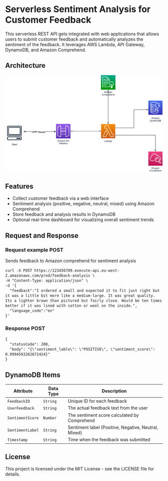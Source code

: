 # Serverless Sentiment Analysis for Customer Feedback
This serverless REST API gets integrated with  web applications that allows users to submit customer feedback and automatically analyzes the sentiment of the feedback. It leverages AWS Lambda, API Gateway, DynamoDB, and Amazon Comprehend.


## Architecture 
![architecture diagram](api-lambda-comprehend.drawio.png)


## Features
- Collect customer feedback via a web interface
- Sentiment analysis (positive, negative, neutral, mixed) using Amazon Comprehend
- Store feedback and analysis results in DynamoDB
- Optional real-time dashboard for visualizing overall sentiment trends


## Request and Response

### Request example POST
Sends feedback to Amazon comprehend for sentiment analysis
```
curl -X POST https://123456789.execute-api.eu-west-2.amazonaws.com/prod/feedback-analysis \
-H "Content-Type: application/json" \
-d '{
  "feedback":"I ordered a small and expected it to fit just right but it was a little bit more like a medium-large. It was great quality. Its a lighter brown than pictured but fairly close. Would be ten times better if it was lined with cotton or wool on the inside.", 
  "language_code":"en"
}'
```
### Response POST
```
{
  "statusCode": 200, 
  "body": "{\"sentiment_lable\": \"POSITIVE\", \"sentiment_score\": 0.9994593262672424}"
}
```


## **DynamoDB Items**

| Attribute        | Data Type  | Description                                |
|------------------|------------|--------------------------------------------|
| `FeedbackID`     | `String`   | Unique ID for each feedback                |
| `UserFeedback`   | `String`   | The actual feedback text from the user     |
| `SentimentScore` | `Number`   | The sentiment score calculated by Comprehend |
| `SentimentLabel` | `String`   | Sentiment label (Positive, Negative, Neutral, Mixed) |
| `Timestamp`      | `String`   | Time when the feedback was submitted       |


## License
This project is licensed under the MIT License - see the LICENSE file for details.